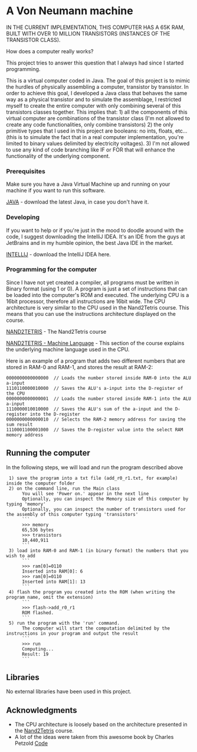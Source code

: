 # A Von Neumann machine

IN THE CURRENT IMPLEMENTATION, THIS COMPUTER HAS A 65K RAM, BUILT WITH OVER 10 MILLION TRANSISTORS (INSTANCES OF THE TRANSISTOR CLASS).

How does a computer really works?

This project tries to answer this question that I always had since I started programming.

This is a virtual computer coded in Java. The goal of this project is to mimic the hurdles of physically assembling a computer, transistor by transistor.
In order to achieve this goal, I developed a Java class that behaves the same way as a physical transistor and to simulate the assemblage, I restricted myself to create the entire computer with only combining several of this transistors classes together. This implies that:
     1) all the components of this virtual computer are combinations of the transistor class (I'm not allowed to create any code functionalities, only combine transistors)
     2) the only primitive types that I used in this project are booleans: no ints, floats, etc... (this is to simulate the fact that in a real computer implementation, you're limited to binary values delimited by electricity voltages).
     3) I'm not allowed to use any kind of code branching like IF or FOR that will enhance the functionality of the underlying component.

### Prerequisites

Make sure you have a Java Virtual Machine up and running on your machine if you want to run this software.

[JAVA](https://java.com/en/download/) - download the latest Java, in case you don't have it.

### Developing

If you want to help or if you're just in the mood to doodle around with the code, I suggest downloading the IntelliJ IDEA. It's an IDE from the guys at JetBrains and in my humble opinion, the best Java IDE in the market.

[INTELLIJ](https://www.jetbrains.com/idea/) - download the IntelliJ IDEA here.

### Programming for the computer

Since I have not yet created a compiler, all programs must be written in Binary format (using 1 or 0). A program is just a set of instructions that can be loaded into the computer's ROM and executed.
The underlying CPU is a 16bit processor, therefore all instructions are 16bit wide.
The CPU architecture is very similar to the CPU used in the Nand2Tetris course. This means that you can use the instructions architecture displayed on the course.

[NAND2TETRIS](http://nand2tetris.org/course.php) - The Nand2Tetris course

[NAND2TETRIS - Machine Language](http://nand2tetris.org/04.php) - This section of the course explains the underlying machine language used in the CPU.

Here is an example of a program that adds two different numbers that are stored in RAM-0 and RAM-1, and stores the result at RAM-2:

```
0000000000000000  // Loads the number stored inside RAM-0 into the ALU a-input
1110110000010000  // Saves the ALU's a-input into the D-register of the CPU
0000000000000001  // Loads the number stored inside RAM-1 into the ALU a-input
1110000010010000  // Saves the ALU's sum of the a-input and the D-register into the D-register
0000000000000010  // Selects the RAM-2 memory address for saving the sum result
1110001100001000  // Saves the D-register value into the select RAM memory address
```

## Running the computer

In the following steps, we will load and run the program described above

     1) save the program into a txt file (add_r0_r1.txt, for example) inside the computer folder
     2) on the command line, run the Main class
          You will see 'Power on.' appear in the next line
          Optionally, you can inspect the Memory size of this computer by typing 'memory'
          Optionally, you can inspect the number of transistors used for the assembly of this computer typing 'transistors'
          ```
          >>> memory
          65,536 bytes
          >>> transistors
          10,440,911
          ```
     3) load into RAM-0 and RAM-1 (in binary format) the numbers that you wish to add
          ```
          >>> ram[0]=0110
          Inserted into RAM[0]: 6
          >>> ram[0]=0110
          Inserted into RAM[1]: 13
          ```
     4) flash the program you created into the ROM (when writing the program name, omit the extension)
          ```
          >>> flash->add_r0_r1
          ROM flashed.
          ```
     5) run the program with the 'run' command.
          The computer will start the computation delimited by the instructions in your program and output the result
          ```
          >>> run
          Computing...
          Result: 19
          ```

## Libraries

No external libraries have been used in this project.

## Acknowledgments

* The CPU architecture is loosely based on the architecture presented in the [Nand2Tetris](http://nand2tetris.org/course.php) course. 
* A lot of the ideas were taken from this awesome book by Charles Petzold [Code](https://www.amazon.ca/Code-Language-Computer-Hardware-Software/dp/0735611319)
